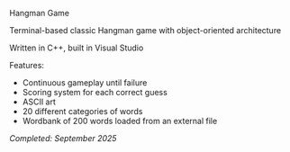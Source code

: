 Hangman Game

Terminal-based classic Hangman game with object-oriented architecture

Written in C++, built in Visual Studio

Features:

  * Continuous gameplay until failure
  * Scoring system for each correct guess
  * ASCII art
  * 20 different categories of words
  * Wordbank of 200 words loaded from an external file

*Completed: September 2025*
